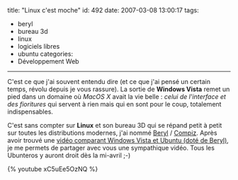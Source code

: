 title: "Linux c'est moche"
id: 492
date: 2007-03-08 13:00:17
tags:
- beryl
- bureau 3d
- linux
- logiciels libres
- ubuntu
categories:
- Développement Web
---

C'est ce que j'ai souvent entendu dire (et ce que j'ai pensé un certain temps, révolu depuis je vous rassure). La sortie de **Windows Vista** remet un pied dans un domaine où _MacOS X_ avait la vie belle : _celui de l'interface et des fioritures_ qui servent à rien mais qui en sont pour le coup, totalement indispensables.

C'est sans compter sur **Linux** et son bureau 3D qui se répand petit à petit sur toutes les distributions modernes, j'ai nommé [Beryl](http://fr.wikipedia.org/wiki/Beryl_%28informatique%29) / [Compiz](http://fr.wikipedia.org/wiki/Compiz). Après avoir trouvé une [vidéo comparant Windows Vista et Ubuntu (doté de Beryl)](http://www.mumblyworld.info/index.php?2007/03/07/107-windows-vista-aero-vs-ubuntu-beryl), je me permets de partager avec vous une sympathique vidéo. Tous les Ubunteros y auront droit dès la mi-avril ;-)

{% youtube xC5uEe5OzNQ %}